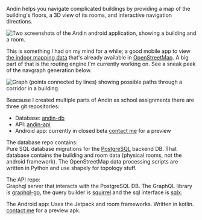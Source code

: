 Andin helps you navigate complicated buildings by providing a map of the 
building's floors, a 3D view of its rooms, and interactive navigation directions.

![Two screenshots of the Andin android application, showing a building and a room.](c:andin-new.png "Andin slippy map")


This is something I had on my mind for a while; a good mobile app to view [the indoor mapping data](https://wiki.openstreetmap.org/wiki/Simple_Indoor_Tagging) that's already available in [OpenStreetMap](https://www.openstreetmap.org/).
A big part of that is the routing engine I'm currently working on. See a sneak peek of the navgraph generation below.

![Graph (points connected by lines) showing possible paths through a corridor in a building.](c:andin-navgraph.png "Navgraph for a simple building")

Beacause I created multiple parts of Andin as school assignments there are three git repositories:
- Database: [andin-db](https://github.com/ubipo/andin-db)
- API: [andin-api](https://github.com/ubipo/andin-api)
- Android app: currently in closed beta [contact me](mailto:pieter@pfiers.net) for a preview

The database repo contains:  
Pure SQL database migrations for the [PostgreSQL](https://www.postgresql.org/) backend DB. That database contains the building and room data (physical rooms, not the android framework).
The OpenStreetMap data processing scripts are written in Python and use shapely for topology stuff.

The API repo:  
Graphql server that interacts with the PostgreSQL DB. The GraphQL library is [graphql-go](https://github.com/graphql-go/graphql), the query builder is [squirrel](https://github.com/Masterminds/squirrel) and the sql interface is [sqlx](https://github.com/jmoiron/sqlx).

The Android app:
Uses the Jetpack and room frameworks. Written in kotlin. [contact me](mailto:pieter@pfiers.net) for a preview apk.
